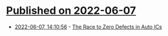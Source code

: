 # [Published on 2022-06-07](index.md)

* [2022-06-07, 14:10:56](https://news.ycombinator.com/item?id=31654552) - [The Race to Zero Defects in Auto ICs](https://semiengineering.com/the-race-to-zero-defects-in-auto-ics/)
